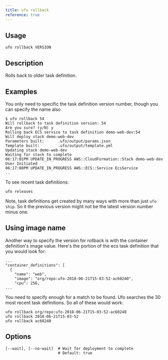 ```yaml
---
title: ufo rollback
reference: true
---
```


## Usage

    ufo rollback VERSION

## Description

Rolls back to older task definition.

## Examples

You only need to specific the task definition version number, though you can specify the name also

    $ ufo rollback 54
    Will rollback to task definition version: 54
    Are you sure? (y/N) y
    Rolling back ECS service to task definition demo-web-dev:54
    Will deploy stack demo-web-dev
    Parameters built:      .ufo/output/params.json
    Template built:        .ufo/output/template.yml
    Updating stack demo-web-dev
    Waiting for stack to complete
    06:17:01PM UPDATE_IN_PROGRESS AWS::CloudFormation::Stack demo-web-dev User Initiated
    06:17:08PM UPDATE_IN_PROGRESS AWS::ECS::Service EcsService
    ..

To see recent task definitions:

    ufo releases

Note, task definitions get created by many ways with more than just `ufo ship`. So it the previous version might not be the latest version number minus one.

## Using image name

Another way to specify the version for rollback is with the container definition's image value.  Here's the portion of the ecs task definition that you would look for:

    ...
    "container_definitions": [
      {
        "name": "web",
        "image": "org/repo:ufo-2018-06-21T15-03-52-ac60240",
        "cpu": 256,
    ...

You need to specify enough for a match to be found.  Ufo searches the 30 most recent task definitions. So all of these would work:

    ufo rollback org/repo:ufo-2018-06-21T15-03-52-ac60240
    ufo rollback 2018-06-21T15-03-52
    ufo rollback ac60240


## Options

```
[--wait], [--no-wait]  # Wait for deployment to complete
                       # Default: true
```

